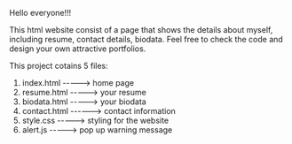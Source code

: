 Hello everyone!!!

This html website consist of a page that shows the details about myself, including resume, contact details, biodata. Feel free to check the code and design your own attractive portfolios.

This project cotains 5 files:
1. index.html -----> home page
2. resume.html -----> your resume
3. biodata.html -----> your biodata
4. contact.html ------> contact information
5. style.css -----> styling for the website
6. alert.js -----> pop up warning message
